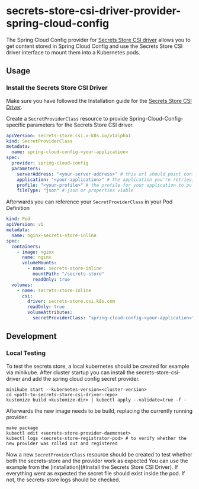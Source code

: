 secrets-store-csi-driver-provider-spring-cloud-config
=====================================================

The Spring Cloud Config provider
for [Secrets Store CSI driver](https://github.com/kubernetes-sigs/secrets-store-csi-driver) allows you to get content
stored in Spring Cloud Config
and use the Secrets Store CSI driver interface to mount them into a Kubernetes pods.

Usage
-----

### Install the Secrets Store CSI Driver

Make sure you have followed the Installation guide for
the [Secrets Store CSI Driver](https://secrets-store-csi-driver.sigs.k8s.io/getting-started/installation.html).

Create a `SecretProviderClass` resource to provide Spring-Cloud-Config-specific parameters for the Secrets Store CSI
driver.

```yaml
apiVersion: secrets-store.csi.x-k8s.io/v1alpha1
kind: SecretProviderClass
metadata:
  name: spring-cloud-config-<your-application>
spec:
  provider: spring-cloud-config
  parameters:
    serverAddress: "<your-server-address>" # this url should point config server
    application: "<your-application>" # the application you're retrieving the config for
    profile: "<your-profile>" # the profile for your application to pull
    fileType: "json" # json or properties viable

```

Afterwards you can reference your `SecretProviderClass` in your Pod Definition

```yaml
kind: Pod
apiVersion: v1
metadata:
  name: nginx-secrets-store-inline
spec:
  containers:
    - image: nginx
      name: nginx
      volumeMounts:
        - name: secrets-store-inline
          mountPath: "/secrets-store"
          readOnly: true
  volumes:
    - name: secrets-store-inline
      csi:
        driver: secrets-store.csi.k8s.com
        readOnly: true
        volumeAttributes:
          secretProviderClass: "spring-cloud-config-<your-application>"
```

Development
-----

### Local Testing

To test the secrets store, a local kubernetes should be created for example via minikube.
After cluster startup you can install the secrets-store-csi-driver and add the spring cloud config secret provider.

```shell
minikube start --kubernetes-version=<cluster-version>
cd <path-to-secrets-store-csi-driver-repo>
kustomize build <kustomize-dir> | kubectl apply --validate=true -f -
```

Afterwards the new image needs to be build, replacing the currently running provider.

```shell
make package
kubectl edit <secrets-store-provider-daemonset> 
kubectl logs <secrets-store-registrator-pod> # to verify whether the new provider was rolled out and registered
```

Now a new `SecretProviderClass` resource should be created to test whether both the secrets-store and the provider work
as expected
You can use the example from the [installation](#Install the Secrets Store CSI Driver).
If everything went as expected the secret file should exist inside the pod.
If not, the secrets-store logs should be checked.